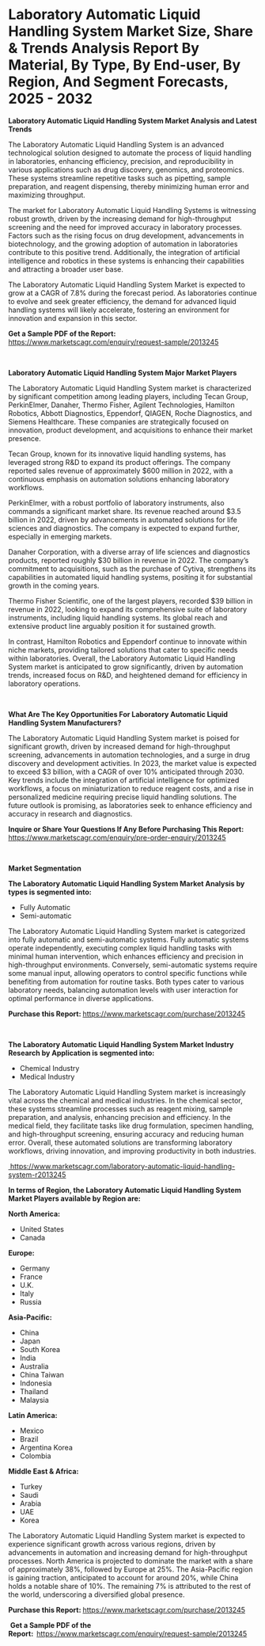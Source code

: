 <p><h1>Laboratory Automatic Liquid Handling System Market Size, Share & Trends Analysis Report By Material, By Type, By End-user, By Region, And Segment Forecasts, 2025 - 2032</h1></p><p><strong>Laboratory Automatic Liquid Handling System Market Analysis and Latest Trends</strong></p>
<p><p>The Laboratory Automatic Liquid Handling System is an advanced technological solution designed to automate the process of liquid handling in laboratories, enhancing efficiency, precision, and reproducibility in various applications such as drug discovery, genomics, and proteomics. These systems streamline repetitive tasks such as pipetting, sample preparation, and reagent dispensing, thereby minimizing human error and maximizing throughput.</p><p>The market for Laboratory Automatic Liquid Handling Systems is witnessing robust growth, driven by the increasing demand for high-throughput screening and the need for improved accuracy in laboratory processes. Factors such as the rising focus on drug development, advancements in biotechnology, and the growing adoption of automation in laboratories contribute to this positive trend. Additionally, the integration of artificial intelligence and robotics in these systems is enhancing their capabilities and attracting a broader user base.</p><p>The Laboratory Automatic Liquid Handling System Market is expected to grow at a CAGR of 7.8% during the forecast period. As laboratories continue to evolve and seek greater efficiency, the demand for advanced liquid handling systems will likely accelerate, fostering an environment for innovation and expansion in this sector.</p></p>
<p><strong>Get a Sample PDF of the Report:&nbsp;</strong> <a href="https://www.marketscagr.com/enquiry/request-sample/2013245?utm_campaign=2756&utm_medium=2&utm_source=Github&utm_content=ia&utm_term=12042025&utm_id=laboratory-automatic-liquid-handling-system">https://www.marketscagr.com/enquiry/request-sample/2013245</a></p>
<p>&nbsp;</p>
<p><strong>Laboratory Automatic Liquid Handling System Major Market Players</strong></p>
<p><p>The Laboratory Automatic Liquid Handling System market is characterized by significant competition among leading players, including Tecan Group, PerkinElmer, Danaher, Thermo Fisher, Agilent Technologies, Hamilton Robotics, Abbott Diagnostics, Eppendorf, QIAGEN, Roche Diagnostics, and Siemens Healthcare. These companies are strategically focused on innovation, product development, and acquisitions to enhance their market presence.</p><p>Tecan Group, known for its innovative liquid handling systems, has leveraged strong R&D to expand its product offerings. The company reported sales revenue of approximately $600 million in 2022, with a continuous emphasis on automation solutions enhancing laboratory workflows.</p><p>PerkinElmer, with a robust portfolio of laboratory instruments, also commands a significant market share. Its revenue reached around $3.5 billion in 2022, driven by advancements in automated solutions for life sciences and diagnostics. The company is expected to expand further, especially in emerging markets.</p><p>Danaher Corporation, with a diverse array of life sciences and diagnostics products, reported roughly $30 billion in revenue in 2022. The company’s commitment to acquisitions, such as the purchase of Cytiva, strengthens its capabilities in automated liquid handling systems, positing it for substantial growth in the coming years.</p><p>Thermo Fisher Scientific, one of the largest players, recorded $39 billion in revenue in 2022, looking to expand its comprehensive suite of laboratory instruments, including liquid handling systems. Its global reach and extensive product line arguably position it for sustained growth.</p><p>In contrast, Hamilton Robotics and Eppendorf continue to innovate within niche markets, providing tailored solutions that cater to specific needs within laboratories. Overall, the Laboratory Automatic Liquid Handling System market is anticipated to grow significantly, driven by automation trends, increased focus on R&D, and heightened demand for efficiency in laboratory operations.</p></p>
<p>&nbsp;</p>
<p><strong>What Are The Key Opportunities For Laboratory Automatic Liquid Handling System Manufacturers?</strong></p>
<p><p>The Laboratory Automatic Liquid Handling System market is poised for significant growth, driven by increased demand for high-throughput screening, advancements in automation technologies, and a surge in drug discovery and development activities. In 2023, the market value is expected to exceed $3 billion, with a CAGR of over 10% anticipated through 2030. Key trends include the integration of artificial intelligence for optimized workflows, a focus on miniaturization to reduce reagent costs, and a rise in personalized medicine requiring precise liquid handling solutions. The future outlook is promising, as laboratories seek to enhance efficiency and accuracy in research and diagnostics.</p></p>
<p><strong>Inquire or Share Your Questions If Any Before Purchasing This Report:</strong> <a href="https://www.marketscagr.com/enquiry/pre-order-enquiry/2013245?utm_campaign=2756&utm_medium=2&utm_source=Github&utm_content=ia&utm_term=12042025&utm_id=laboratory-automatic-liquid-handling-system">https://www.marketscagr.com/enquiry/pre-order-enquiry/2013245</a></p>
<p>&nbsp;</p>
<p><strong>Market Segmentation</strong></p>
<p><strong>The Laboratory Automatic Liquid Handling System Market Analysis by types is segmented into:</strong></p>
<p><ul><li>Fully Automatic</li><li>Semi-automatic</li></ul></p>
<p><p>The Laboratory Automatic Liquid Handling System market is categorized into fully automatic and semi-automatic systems. Fully automatic systems operate independently, executing complex liquid handling tasks with minimal human intervention, which enhances efficiency and precision in high-throughput environments. Conversely, semi-automatic systems require some manual input, allowing operators to control specific functions while benefiting from automation for routine tasks. Both types cater to various laboratory needs, balancing automation levels with user interaction for optimal performance in diverse applications.</p></p>
<p><strong>Purchase this Report:&nbsp;</strong><a href="https://www.marketscagr.com/purchase/2013245?utm_campaign=2756&utm_medium=2&utm_source=Github&utm_content=ia&utm_term=12042025&utm_id=laboratory-automatic-liquid-handling-system">https://www.marketscagr.com/purchase/2013245</a></p>
<p>&nbsp;</p>
<p><strong>The Laboratory Automatic Liquid Handling System Market Industry Research by Application is segmented into:</strong></p>
<p><ul><li>Chemical Industry</li><li>Medical Industry</li></ul></p>
<p><p>The Laboratory Automatic Liquid Handling System market is increasingly vital across the chemical and medical industries. In the chemical sector, these systems streamline processes such as reagent mixing, sample preparation, and analysis, enhancing precision and efficiency. In the medical field, they facilitate tasks like drug formulation, specimen handling, and high-throughput screening, ensuring accuracy and reducing human error. Overall, these automated solutions are transforming laboratory workflows, driving innovation, and improving productivity in both industries.</p></p>
<p><a href="https://www.marketscagr.com/laboratory-automatic-liquid-handling-system-r2013245?utm_campaign=2756&utm_medium=2&utm_source=Github&utm_content=ia&utm_term=12042025&utm_id=laboratory-automatic-liquid-handling-system">&nbsp;https://www.marketscagr.com/laboratory-automatic-liquid-handling-system-r2013245</a></p>
<p><strong>In terms of Region, the Laboratory Automatic Liquid Handling System Market Players available by Region are:</strong></p>
<p>
    <p> <strong> North America: </strong>
        <ul>
            <li>United States</li>
            <li>Canada</li>
        </ul>
        </p> 
    <p> <strong> Europe: </strong>
        <ul>
            <li>Germany</li>
            <li>France</li>
            <li>U.K.</li>
            <li>Italy</li>
            <li>Russia</li>
        </ul>
        </p> 
    <p> <strong> Asia-Pacific: </strong>
        <ul>
            <li>China</li>
            <li>Japan</li>
            <li>South Korea</li>
            <li>India</li>
            <li>Australia</li>
            <li>China Taiwan</li>
            <li>Indonesia</li>
            <li>Thailand</li>
            <li>Malaysia</li>
        </ul>
        </p> 
    <p> <strong> Latin America: </strong>
        <ul>
            <li>Mexico</li>
            <li>Brazil</li>
            <li>Argentina Korea</li>
            <li>Colombia</li>
        </ul>
        </p> 
    <p> <strong> Middle East & Africa: </strong>
        <ul>
            <li>Turkey</li>
            <li>Saudi</li>
            <li>Arabia</li>
            <li>UAE</li>
            <li>Korea</li>
        </ul>
    </p>
    </p>
<p><p>The Laboratory Automatic Liquid Handling System market is expected to experience significant growth across various regions, driven by advancements in automation and increasing demand for high-throughput processes. North America is projected to dominate the market with a share of approximately 38%, followed by Europe at 25%. The Asia-Pacific region is gaining traction, anticipated to account for around 20%, while China holds a notable share of 10%. The remaining 7% is attributed to the rest of the world, underscoring a diversified global presence.</p></p>
<p><strong>Purchase this Report: </strong><a href="https://www.marketscagr.com/purchase/2013245?utm_campaign=2756&utm_medium=2&utm_source=Github&utm_content=ia&utm_term=12042025&utm_id=laboratory-automatic-liquid-handling-system">https://www.marketscagr.com/purchase/2013245</a></p>
<p>&nbsp;<strong>Get a Sample PDF of the Report:&nbsp;&nbsp;</strong><a href="https://www.marketscagr.com/enquiry/request-sample/2013245?utm_campaign=2756&utm_medium=2&utm_source=Github&utm_content=ia&utm_term=12042025&utm_id=laboratory-automatic-liquid-handling-system">https://www.marketscagr.com/enquiry/request-sample/2013245</a></p>
<p><strong></strong></p>
<p><p></p><p></p><p></p></p>